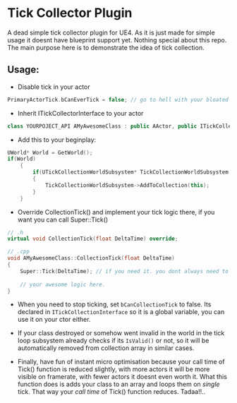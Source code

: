 # Tick Collector Plugin

A dead simple tick collector plugin for UE4. As it is just made for simple usage it doesnt have blueprint support yet. Nothing special about this repo. The main purpose here is to demonstrate the idea of tick collection.

<h2>Usage:</h2>

- Disable tick in your actor

```cpp
PrimaryActorTick.bCanEverTick = false; // go to hell with your bloated tick FTickableGameObject..
```

- Inherit ITickCollectorInterface to your actor

```cpp
class YOURPOJECT_API AMyAwesomeClass : public AActor, public ITickCollectorInterface
```

- Add this to your beginplay:

```cpp
UWorld* World = GetWorld();
if(World)
    {
        if(UTickCollectionWorldSubsystem* TickCollectionWorldSubsystem = World->GetSubsystem<UTickCollectionWorldSubsystem>())
        {
            TickCollectionWorldSubsystem->AddToCollection(this);
        }
    }
 ```

- Override CollectionTick() and implement your tick logic there, if you want you can call Super::Tick()

```cpp
// .h
virtual void CollectionTick(float DeltaTime) override;

// .cpp
void AMyAwesomeClass::CollectionTick(float DeltaTime)
{
    Super::Tick(DeltaTime); // if you need it. you dont always need to call it.
    
    // your awesome logic here.
}
 ```
 
- When you need to stop ticking, set `bCanCollectionTick` to false. Its declared in `ITickCollectionInterface` so it is a global variable, you can use it on your ctor either.

- If your class destroyed or somehow went invalid in the world in the tick loop subsystem already checks if its `IsValid()` or not, so it will be automatically removed from collection array in similar cases. 

- Finally, have fun of instant micro optimisation because your call time of Tick() function is reduced slightly, with more actors it will be more visible on framerate, with fewer actors it doesnt even worth it. What this function does is adds your class to an array and loops them on *single* tick. That way your *call time* of Tick() function reduces. Tadaa!!..

